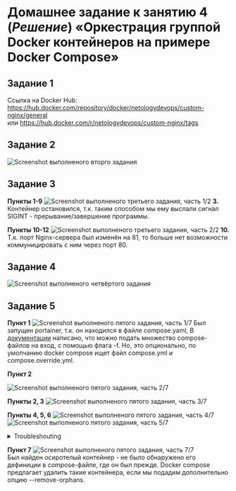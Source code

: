 # Домашнее задание к занятию 4 (_Решение_) «Оркестрация группой Docker контейнеров на примере Docker Compose»
## Задание 1
Ссылка на Docker Hub: \
https://hub.docker.com/repository/docker/netologydevops/custom-nginx/general \
или https://hub.docker.com/r/netologydevops/custom-nginx/tags
## Задание 2
![Screenshot выполненого вторго задания](./items/Task2.png)
## Задание 3
**Пункты 1-9**
![Screenshot выполненого третьего задания, часть 1/2](./items/Task3-1.png)
__3.__ Контейнер остановился, т.к. таким способом мы ему выслали сигнал SIGINT - прерывание/завершение программы.

**Пункты 10-12**
![Screenshot выполненого третьего задания, часть 2/2](./items/Task3-2.png)
__10.__ Т.к. порт Nginx-сервера был изменён на 81, то больше нет возможности коммуницировать с ним через порт 80.
## Задание 4
![Screenshot выполненого четвёртого задания](./items/Task4.png)
## Задание 5
**Пункт 1**
![Screenshot выполненого пятого задания, часть 1/7](./items/Task5-1.png)
Был запущен portainer, т.к. он находился в файле compose.yaml,
В [документации](https://docs.docker.com/compose/reference/#specifying-multiple-compose-files) написано, что можно подать множество compose-файлов на вход, с помощью флага -f. Но, это опционально, по умолчанию docker compose ищет файл compose.yml и compose.override.yml.

**Пункт 2**

![Screenshot выполненого пятого задания, часть 2/7](./items/Task5-2.png) 

**Пункты 2, 3**
![Screenshot выполненого пятого задания, часть 3/7](./items/Task5-3.png) 

**Пункты 4, 5, 6**
![Screenshot выполненого пятого задания, часть 4/7](./items/Task5-4.png) 
![Screenshot выполненого пятого задания, часть 5/7](./items/Task5-5.png) 


<details>
  <summary>Troubleshouting</summary>

  + Не было возможности запустить браузер на виртуальной машине, т.к. она была запущена в консольном режиме. \
  Для этого нужно было сделать port forwarding от ВМ до хоста.
  ![Screenshot выполненого пятого задания, часть 6/7](./items/Task5-6.png)
  + Нужно было перезапустить контейнер с portainer, т.к. он после некоторого времени ожидания перестаёт отвечать.
  + После перезапуска браузер Chrome на хост машине не принимал от portainer соединения и выдавал ERR_SSL_PROTOCOL_ERROR \
  FireFox тоже не выдавал ошибку связанную с SSL, но вскоре по непонятным причинам заработал.
</details>

**Пункт 7**
![Screenshot выполненого пятого задания, часть 7/7](./items/Task5-7.png) \
Был найден осиротелый контейнер - не было обнаружено его дефиниции в compose-файле, где он был прежде. Docker compose предлагает удалить такие контейнера, если мы подадим дополнительно опцию --remove-orphans.
